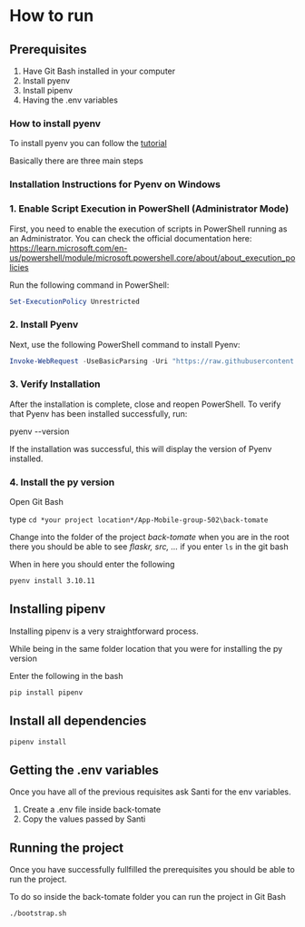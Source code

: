 # How to run

## Prerequisites

1. Have Git Bash installed in your computer
2. Install pyenv
3. Install pipenv
4. Having the .env variables

### How to install pyenv

To install pyenv you can follow the [tutorial](https://medium.com/@diego.coder/instalar-múltiples-versiones-de-python-en-windows-con-pyenv-d6c3d006d83d)

Basically there are three main steps

### Installation Instructions for Pyenv on Windows

### 1. Enable Script Execution in PowerShell (Administrator Mode)

First, you need to enable the execution of scripts in PowerShell running as an Administrator. You can check the official documentation here: https://learn.microsoft.com/en-us/powershell/module/microsoft.powershell.core/about/about_execution_policies

Run the following command in PowerShell:

```powershell
Set-ExecutionPolicy Unrestricted
```

### 2. Install Pyenv

Next, use the following PowerShell command to install Pyenv:

```powershell
Invoke-WebRequest -UseBasicParsing -Uri "https://raw.githubusercontent.com/pyenv-win/pyenv-win/master/pyenv-win/install-pyenv-win.ps1" -OutFile "./install-pyenv-win.ps1"; &"./install-pyenv-win.ps1"
```

### 3. Verify Installation

After the installation is complete, close and reopen PowerShell. To verify that Pyenv has been installed successfully, run:

pyenv --version

If the installation was successful, this will display the version of Pyenv installed.

### 4. Install the py version

Open Git Bash

type `cd *your project location*/App-Mobile-group-502\back-tomate`

Change into the folder of the project _back-tomate_ when you are in the root there you should be able to see _flaskr, src, ..._ if you enter `ls` in the git bash

When in here you should enter the following

```bash
pyenv install 3.10.11
```

## Installing pipenv

Installing pipenv is a very straightforward process.

While being in the same folder location that you were for installing the py version

Enter the following in the bash

```bash
pip install pipenv
```

## Install all dependencies

```bash
pipenv install
```

## Getting the .env variables

Once you have all of the previous requisites ask Santi for the env variables.

1. Create a .env file inside back-tomate
2. Copy the values passed by Santi

## Running the project

Once you have successfully fullfilled the prerequisites you should be able to run the project.

To do so inside the back-tomate folder you can run the project in Git Bash

```Bash
./bootstrap.sh
```
